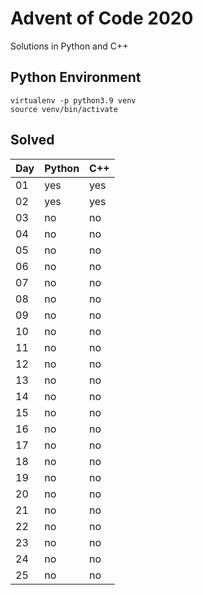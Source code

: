 # Advent of Code 2020

Solutions in Python and C++

## Python Environment

```
virtualenv -p python3.9 venv
source venv/bin/activate
```

## Solved

Day | Python | C++
---|---|---
01 | yes | yes
02 | yes | yes
03 | no | no
04 | no | no
05 | no | no
06 | no | no
07 | no | no
08 | no | no
09 | no | no
10 | no | no
11 | no | no
12 | no | no
13 | no | no
14 | no | no
15 | no | no
16 | no | no
17 | no | no
18 | no | no
19 | no | no
20 | no | no
21 | no | no
22 | no | no
23 | no | no
24 | no | no
25 | no | no
